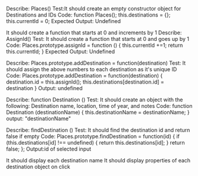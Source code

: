 <!-- business -->
Describe: Places()
Test:It should create an empty constructor object for Destinations and IDs
Code:
function Places();
this.destinations = {};
this.currentId = 0;
Expected Output: Undefined

It should create a function that starts at 0 and increments by 1 
Describe: AssignId()
Test: It should create a function that starts at 0 and goes up by 1
Code:
Places.prototype.assignId = function () {
  this.currentId +=1;
  return this.currentId;
}
Expected Output: Undefined

Describe: Places.prototype.addDestination = function(destination)
Test: It should assign the above numbers to each destination as it's unique ID
Code:
Places.prototype.addDestination = function(destination) {
  destination.id = this.assignId();
  this.destinations[destination.id] = destination
}
Output: undefined

Describe: function Destination ()
Test: It should create an object with the following: Destination name, location, time of year, and notes
Code:
function Destination (destinationName) {
  this.destinationName = destinationName;
}
output: "destinationName"

Describe: findDestination ()
Test: It should find the destination id and return false if empty
Code: 
Places.prototype.findDestination = function(id) {
  if (this.destinations[id] !== undefined) {
    return this.destinations[id];
  }
  return false;
};
Output:id of selected input


<!-- UI -->
It should display each destination name
It should display properties of each destination object on click